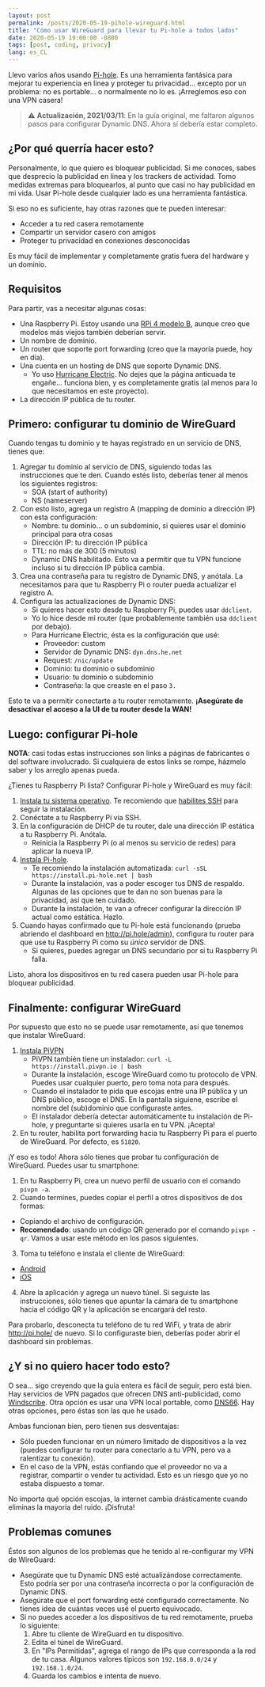 ```yaml
---
layout: post
permalink: /posts/2020-05-19-pihole-wireguard.html
title: "Cómo usar WireGuard para llevar tu Pi-hole a todos lados"
date: 2020-05-19 19:00:00 -0800
tags: [post, coding, privacy]
lang: es_CL
---
```


Llevo varios años usando [Pi-hole](https://pi-hole.net/). Es una herramienta fantásica para mejorar tu experiencia en linea y proteger tu privacidad... excepto por un problema: no es portable... o normalmente no lo es. ¡Arreglemos eso con una VPN casera!

> :warning: **Actualización, 2021/03/11**: En la guía original, me faltaron algunos pasos para configurar Dynamic DNS. Ahora sí debería estar completo.

<!--more-->

## ¿Por qué querría hacer esto?

Personalmente, lo que quiero es bloquear publicidad. Si me conoces, sabes que desprecio la publicidad en linea y los trackers de actividad. Tomo medidas extremas para bloquearlos, al punto que casi no hay publicidad en mi vida. Usar Pi-hole desde cualquier lado es una herramienta fantástica.

Si eso no es suficiente, hay otras razones que te pueden interesar:
* Acceder a tu red casera remotamente
* Compartir un servidor casero con amigos
* Proteger tu privacidad en conexiones desconocidas

Es muy fácil de implementar y completamente gratis fuera del hardware y un dominio.

## Requisitos

Para partir, vas a necesitar algunas cosas:
* Una Raspberry Pi. Estoy usando una [RPi 4 modelo B](https://www.raspberrypi.org/products/raspberry-pi-4-model-b/), aunque creo que modelos más viejos también deberían servir.
* Un nombre de dominio.
* Un router que soporte port forwarding (creo que la mayoría puede, hoy en día).
* Una cuenta en un hosting de DNS que soporte Dynamic DNS.
  * Yo uso [Hurricane Electric](https://dns.he.net/). No dejes que la página anticuada te engañe... funciona bien, y es completamente gratis (al menos para lo que necesitamos en este proyecto).
* La dirección IP pública de tu router.

## Primero: configurar tu dominio de WireGuard

Cuando tengas tu dominio y te hayas registrado en un servicio de DNS, tienes que:
1. Agregar tu dominio al servicio de DNS, siguiendo todas las instrucciones que te den. Cuando estés listo, deberías tener al menos los siguientes registros:
   * SOA (start of authority)
   * NS (nameserver)
2. Con esto listo, agrega un registro A (mapping de dominio a dirección IP) con esta configuración:
   * Nombre: tu dominio... o un subdominio, si quieres usar el dominio principal para otra cosas
   * Dirección IP: tu dirección IP pública
   * TTL: no más de 300 (5 minutos)
   * Dynamic DNS habilitado. Esto va a permitir que tu VPN funcione incluso si tu dirección IP pública cambia.
3. Crea una contraseña para tu registro de Dynamic DNS, y anótala. La necesitamos para que tu Raspberry Pi o router pueda actualizar el registro A.
4. Configura las actualizaciones de Dynamic DNS:
   * Si quieres hacer esto desde tu Raspberry Pi, puedes usar `ddclient`.
   * Yo lo hice desde mi router (que probablemente también usa `ddclient` por debajo).
   * Para Hurricane Electric, ésta es la configuración que usé:
     * Proveedor: custom
     * Servidor de Dynamic DNS: `dyn.dns.he.net`
     * Request: `/nic/update`
     * Dominio: tu dominio o subdominio
     * Usuario: tu dominio o subdominio
     * Contraseña: la que creaste en el paso `3.`

Esto te va a permitir conectarte a tu router remotamente. **¡Asegúrate de desactivar el acceso a la UI de tu router desde la WAN!**

## Luego: configurar Pi-hole

**NOTA**: casi todas estas instrucciones son links a páginas de fabricantes o del software involucrado. Si cualquiera de estos links se rompe, házmelo saber y los arreglo apenas pueda.

¿Tienes tu Raspberry Pi lista? Configurar Pi-hole y WireGuard es muy fácil:
1. [Instala tu sistema operativo](https://www.raspberrypi.org/documentation/installation/installing-images/). Te recomiendo que [habilites SSH](https://www.raspberrypi.org/documentation/remote-access/ssh/) para seguir la instalación.
2. Conéctate a tu Raspberry Pi via SSH.
3. En la configuración de DHCP de tu router, dale una dirección IP estática a tu Raspberry Pi. Anótala.
   * Reinicia la Raspberry Pi (o al menos su servicio de redes) para aplicar la nueva IP.
4. [Instala Pi-hole](https://github.com/pi-hole/pi-hole/#one-step-automated-install).
   * Te recomiendo la instalación automatizada: `curl -sSL https://install.pi-hole.net | bash`
   * Durante la instalación, vas a poder escoger tus DNS de respaldo. Algunas de las opciones que te dan no son buenas para la privacidad, así que ten cuidado.
   * Durante la instalación, te van a ofrecer configurar la dirección IP actual como estática. Hazlo.
5. Cuando hayas confirmado que tu Pi-hole está funcionando (prueba abriendo el dashboard en http://pi.hole/admin), configura tu router para que use tu Raspberry Pi como su *único* servidor de DNS.
   * Si quieres, puedes agregar un DNS secundario por si tu Raspberry Pi falla.

Listo, ahora los dispositivos en tu red casera pueden usar Pi-hole para bloquear publicidad.

## Finalmente: configurar WireGuard

Por supuesto que esto no se puede usar remotamente, así que tenemos que instalar WireGuard:
1. [Instala PiVPN](https://www.pivpn.io/)
   * PiVPN también tiene un instalador: `curl -L https://install.pivpn.io | bash`
   * Durante la instalación, escoge WireGuard como tu protocolo de VPN. Puedes usar cualquier puerto, pero toma nota para después.
   * Cuando el instalador te pida que escojas entre una IP pública y un DNS público, escoge el DNS. En la pantalla siguiene, escribe el nombre del (sub)dominio que configuraste antes.
   * El instalador debería detectar automáticamente tu instalación de Pi-hole, y preguntarte si quieres usarla en tu VPN. ¡Acepta!
2. En tu router, habilita port forwarding hacia tu Raspberry Pi para el puerto de WireGuard. Por defecto, es `51820`.

¡Y eso es todo! Ahora sólo tienes que probar tu configuración de WireGuard. Puedes usar tu smartphone:
1. En tu Raspberry Pi, crea un nuevo perfil de usuario con el comando `pivpn -a`.
2. Cuando termines, puedes copiar el perfil a otros dispositivos de dos formas:
 * Copiando el archivo de configuración.
 * **Recomendado**: usando un código QR generado por el comando `pivpn -qr`. Vamos a usar este método en los pasos siguientes.
3. Toma tu teléfono e instala el cliente de WireGuard:
 * [Android](https://play.google.com/store/apps/details?id=com.wireguard.android&hl=en_US)
 * [iOS](https://apps.apple.com/us/app/wireguard/id1441195209)
4. Abre la aplicación y agrega un nuevo túnel. Si seguiste las instrucciones, sólo tienes que apuntar la cámara de tu smartphone hacia el código QR y la aplicación se encargará del resto.

Para probarlo, desconecta tu teléfono de tu red WiFi, y trata de abrir http://pi.hole/ de nuevo. Si lo configuraste bien, deberías poder abrir el dashboard sin problemas.

## ¿Y si no quiero hacer todo esto?

O sea... sigo creyendo que la guía entera es fácil de seguir, pero está bien. Hay servicios de VPN pagados que ofrecen DNS anti-publicidad, como [Windscribe](https://windscribe.com/). Otra opción es usar una VPN local portable, como [DNS66](https://f-droid.org/en/packages/org.jak_linux.dns66/). Hay otras opciones, pero éstas son las que he usado.

Ambas funcionan bien, pero tienen sus desventajas:
* Sólo pueden funcionar en un número limitado de dispositivos a la vez (puedes configurar tu router para conectarlo a tu VPN, pero va a ralentizar tu conexión).
* En el caso de la VPN, estás confiando que el proveedor no va a registrar, compartir o vender tu actividad. Esto es un riesgo que yo no estaba dispuesto a tomar.

No importa qué opción escojas, la internet cambia drásticamente cuando eliminas la mayoría del ruido. ¡Disfruta!

## Problemas comunes

Éstos son algunos de los problemas que he tenido al re-configurar my VPN de WireGuard:

* Asegúrate que tu Dynamic DNS esté actualizándose correctamente. Esto podría ser por una contraseña incorrecta o por la configuración de Dynamic DNS.
* Asegúrate que el port forwarding esté configurado correctamente. No tienes idea de cuántas veces usé el puerto equivocado.
* Si no puedes acceder a los dispositivos de tu red remotamente, prueba lo siguiente:
  1. Abre tu cliente de WireGuard en tu dispositivo.
  2. Edita el túnel de WireGuard.
  3. En "IPs Permitidas", agrega el rango de IPs que corresponda a la red de tu casa. Algunos valores típicos son `192.168.0.0/24` y `192.168.1.0/24`.
  4. Guarda los cambios e intenta de nuevo.